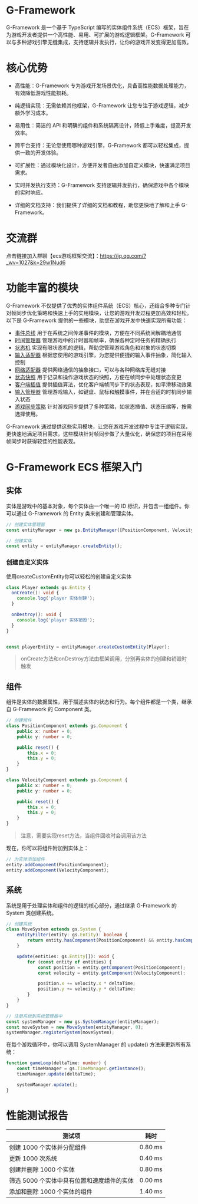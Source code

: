 # G-Framework

G-Framework 是一个基于 TypeScript 编写的实体组件系统（ECS）框架，旨在为游戏开发者提供一个高性能、易用、可扩展的游戏逻辑框架。G-Framework 可以与多种游戏引擎无缝集成，支持逻辑并发执行，让你的游戏开发变得更加高效。

# 核心优势

- 高性能：G-Framework 专为游戏开发场景优化，具备高性能数据处理能力，有效降低游戏性能损耗。

- 纯逻辑实现：无需依赖其他框架，G-Framework 让您专注于游戏逻辑，减少额外学习成本。

- 易用性：简洁的 API 和明确的组件和系统隔离设计，降低上手难度，提高开发效率。

- 跨平台支持：无论您使用哪种游戏引擎，G-Framework 都可以轻松集成，提供一致的开发体验。

- 可扩展性：通过模块化设计，方便开发者自由添加自定义模块，快速满足项目需求。

- 实时并发执行支持：G-Framework 支持逻辑并发执行，确保游戏中各个模块的实时响应。

- 详细的文档支持：我们提供了详细的文档和教程，助您更快地了解和上手 G-Framework。

# 交流群

点击链接加入群聊【ecs游戏框架交流】：https://jq.qq.com/?_wv=1027&k=29w1Nud6

# 功能丰富的模块

G-Framework 不仅提供了优秀的实体组件系统（ECS）核心，还结合多种专门针对帧同步优化策略和快速上手的实用模块，让您的游戏开发过程更加高效和轻松。以下是 G-Framework 提供的一些模块，助您在游戏开发中快速实现所需功能：

- [事件总线](docs/emitter.md) 用于在系统之间传递事件的模块，方便在不同系统间解耦地通信
- [时间管理器](docs/time-manager.md) 管理游戏中的计时器和帧率，确保各种定时任务的精确执行
- [状态机](docs/state-machine.md) 实现有限状态机的逻辑，帮助您管理游戏角色和对象的状态切换
- [输入适配器](docs/custom-input-adapter.md) 根据您使用的游戏引擎，为您提供便捷的输入事件抽象，简化输入控制
- [网络适配器](docs/network-adapter.md) 提供网络通信的抽象接口，可以与各种网络库无缝对接
- [状态快照](docs/state-snapshop.md) 用于记录和操作游戏状态的快照，方便在帧同步中处理状态变更
- [客户端插值](docs/interpolation.md) 提供插值算法，优化客户端帧同步下的状态表现，如平滑移动效果
- [输入管理器](docs/input-manager.md) 管理游戏输入，如键盘、鼠标和触摸事件，并在合适的时机同步输入状态
- [游戏同步策略](docs/sync-strategy.md) 针对游戏同步提供了多种策略，如状态插值、状态压缩等，按需选择使用。

G-Framework 通过提供这些实用模块，让您在游戏开发过程中专注于逻辑实现，更快速地满足项目需求。这些模块针对帧同步做了大量优化，确保您的项目在采用帧同步时获得较佳的性能表现。

# G-Framework ECS 框架入门

## 实体

实体是游戏中的基本对象，每个实体由一个唯一的 ID 标识，并包含一组组件。你可以通过 G-Framework 的 Entity 类来创建和管理实体。

```typescript
// 创建实体管理器
const entityManager = new gs.EntityManager([PositionComponent, VelocityComponent]);

// 创建实体
const entity = entityManager.createEntity();
```

### 创建自定义实体

使用createCustomEntity你可以轻松的创建自定义实体

```ts
class Player extends gs.Entity {
  onCreate(): void {
    console.log('player 实体创建');
  }

  onDestroy(): void {
    console.log('player 实体销毁');
  }
}


const playerEntity = entityManager.createCustomEntity(Player);
```

> onCreate方法和onDestroy方法由框架调用，分别再实体的创建和销毁时触发

## 组件

组件是实体的数据属性，用于描述实体的状态和行为。每个组件都是一个类，继承自 G-Framework 的 Component 类。

```typescript
// 创建组件
class PositionComponent extends gs.Component {
    public x: number = 0;
    public y: number = 0;

    public reset() {
        this.x = 0;
        this.y = 0;
    }
}

class VelocityComponent extends gs.Component {
    public x: number = 0;
    public y: number = 0;

    public reset() {
        this.x = 0;
        this.y = 0;
    }
}
```

> 注意，需要实现reset方法，当组件回收时会调用该方法

现在，你可以将组件附加到实体上：

```typescript
// 为实体添加组件
entity.addComponent(PositionComponent);
entity.addComponent(VelocityComponent);
```

## 系统

系统是用于处理实体和组件的逻辑的核心部分，通过继承 G-Framework 的 System 类创建系统。

```typescript
// 创建系统
class MoveSystem extends gs.System {
    entityFilter(entity: gs.Entity): boolean {
        return entity.hasComponent(PositionComponent) && entity.hasComponent(VelocityComponent);
    }

    update(entities: gs.Entity[]): void {
        for (const entity of entities) {
            const position = entity.getComponent(PositionComponent);
            const velocity = entity.getComponent(VelocityComponent);

            position.x += velocity.x * deltaTime;
            position.y += velocity.y * deltaTime;
        }
    }
}

// 注册系统到系统管理器中
const systemManager = new gs.SystemManager(entityManager);
const moveSystem = new MoveSystem(entityManager, 0);
systemManager.registerSystem(moveSystem);
```

在每个游戏循环中，你可以调用 SystemManager 的 update() 方法来更新所有系统：

```typescript
function gameLoop(deltaTime: number) {
    const timeManager = gs.TimeManager.getInstance();
    timeManager.update(deltaTime);

    systemManager.update();
}
```

# 性能测试报告

| 测试项                                     | 耗时      |
| ------------------------------------------ | --------- |
| 创建 1000 个实体并分配组件                 | 0.80 ms   |
| 更新 1000 次系统                           | 0.40 ms   |
| 创建并删除 1000 个实体                     | 0.80 ms   |
| 筛选 5000 个实体中具有位置和速度组件的实体 | 0.00 ms   |
| 添加和删除 1000 个实体的组件              | 1.40 ms   |